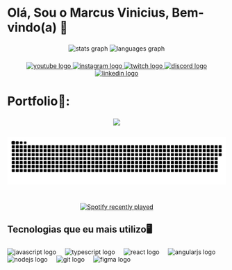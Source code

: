 <h1 align="left">Olá, Sou o Marcus Vinicius, Bem-vindo(a) 👋</h1>

###

<div align="center">
  <img src="https://github-readme-stats.vercel.app/api?username=Stoneys1&hide_title=false&hide_rank=false&show_icons=true&include_all_commits=true&count_private=true&disable_animations=false&theme=dracula&locale=en&hide_border=true" height="148" alt="stats graph"  />
  <img src="https://github-readme-stats.vercel.app/api/top-langs?username=Stoneys1&locale=pt-br&hide_title=false&layout=compact&card_width=320&langs_count=4&theme=dracula&hide_border=true" height="148" alt="languages graph"  />
</div>

###

<div align="center">
  <a href="https://www.youtube.com/channel/UCDx6C4e3rjTDbRDFLfrhMJg" target="_blank">
    <img src="https://img.shields.io/static/v1?message=Youtube&logo=youtube&label=&color=FF0000&logoColor=white&labelColor=&style=for-the-badge" height="35" alt="youtube logo"  />
  </a>
  <a href="https://www.instagram.com/marcus_vini1/" target="_blank">
    <img src="https://img.shields.io/static/v1?message=Instagram&logo=instagram&label=&color=E4405F&logoColor=white&labelColor=&style=for-the-badge" height="35" alt="instagram logo"  />
  </a>
  <a href="https://www.twitch.tv/pasokahsagrada" target="_blank">
    <img src="https://img.shields.io/static/v1?message=Twitch&logo=twitch&label=&color=9146FF&logoColor=white&labelColor=&style=for-the-badge" height="35" alt="twitch logo"  />
  </a>
  <a href="https://discord.gg/KkkNXVJSZV" target="_blank">
    <img src="https://img.shields.io/static/v1?message=Discord&logo=discord&label=&color=7289DA&logoColor=white&labelColor=&style=for-the-badge" height="35" alt="discord logo"  />
  </a>
  <a href="https://www.linkedin.com/in/marcus-vinicius-alves-bonacina/" target="_blank">
    <img src="https://img.shields.io/static/v1?message=LinkedIn&logo=linkedin&label=&color=0077B5&logoColor=white&labelColor=&style=for-the-badge" height="35" alt="linkedin logo"  />
  </a>
</div>

###

<h1 align="left">Portfolio📓:</h1>

###

<div align="center">
  <img height="300" src="https://media.giphy.com/media/v1.Y2lkPTc5MGI3NjExd2owaDBvbjlkNGw0dXdyZHlzNmt0MGgzcmt2NGowNXA3ajBhNXk0bCZlcD12MV9pbnRlcm5hbF9naWZfYnlfaWQmY3Q9Zw/HRC3FlKFIj2WAIMDR3/giphy.gif"  />
</div>

###

<img src="https://raw.githubusercontent.com/Stoneys1/Stoneys1/output/snake.svg" alt="Snake animation" />

###

<br clear="both">

<div align="center">
  <a href="https://open.spotify.com/user/Stoney">
    <img src="https://spotify-recently-played-readme.vercel.app/api?user=Stoney&count=1&unique=true" alt="Spotify recently played"  />
  </a>
</div>

###

<h2 align="left">Tecnologias que eu mais utilizo🖥️</h2>

###

<div align="left">
  <img src="https://cdn.jsdelivr.net/gh/devicons/devicon/icons/javascript/javascript-original.svg" height="30" alt="javascript logo"  />
  <img width="12" />
  <img src="https://cdn.jsdelivr.net/gh/devicons/devicon/icons/typescript/typescript-original.svg" height="30" alt="typescript logo"  />
  <img width="12" />
  <img src="https://cdn.jsdelivr.net/gh/devicons/devicon/icons/react/react-original.svg" height="30" alt="react logo"  />
  <img width="12" />
  <img src="https://cdn.jsdelivr.net/gh/devicons/devicon/icons/angularjs/angularjs-original.svg" height="30" alt="angularjs logo"  />
  <img width="12" />
  <img src="https://cdn.jsdelivr.net/gh/devicons/devicon/icons/nodejs/nodejs-original.svg" height="30" alt="nodejs logo"  />
  <img width="12" />
  <img src="https://cdn.jsdelivr.net/gh/devicons/devicon/icons/git/git-original.svg" height="30" alt="git logo"  />
  <img width="12" />
  <img src="https://cdn.jsdelivr.net/gh/devicons/devicon/icons/figma/figma-original.svg" height="30" alt="figma logo"  />
</div>

###
